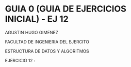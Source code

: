 # GUIA 0 (GUIA DE EJERCICIOS INICIAL) - EJ 12
AGUSTIN HUGO GIMENEZ

FACULTAD DE INGENIERIA DEL EJERCITO

ESTRUCTURA DE DATOS Y ALGORITMOS

 EJERCICIO 12 : 
